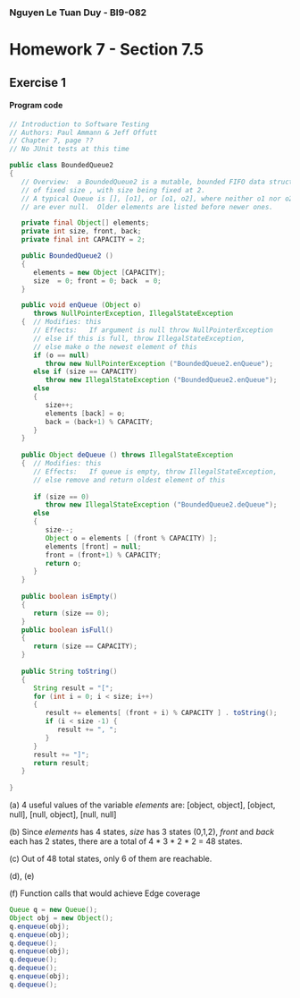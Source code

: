 ### Nguyen Le Tuan Duy - BI9-082

# Homework 7 - Section 7.5
## Exercise 1

#### Program code
```Java
// Introduction to Software Testing
// Authors: Paul Ammann & Jeff Offutt
// Chapter 7, page ??
// No JUnit tests at this time

public class BoundedQueue2
{ 
   // Overview:  a BoundedQueue2 is a mutable, bounded FIFO data structure
   // of fixed size , with size being fixed at 2.
   // A typical Queue is [], [o1], or [o1, o2], where neither o1 nor o2
   // are ever null.  Older elements are listed before newer ones.

   private final Object[] elements;
   private int size, front, back;
   private final int CAPACITY = 2;

   public BoundedQueue2 ()
   {
      elements = new Object [CAPACITY];
      size  = 0; front = 0; back  = 0;
   }

   public void enQueue (Object o)
      throws NullPointerException, IllegalStateException
   {  // Modifies: this
      // Effects:   If argument is null throw NullPointerException
      // else if this is full, throw IllegalStateException,
      // else make o the newest element of this
      if (o == null)
         throw new NullPointerException ("BoundedQueue2.enQueue");
      else if (size == CAPACITY)
         throw new IllegalStateException ("BoundedQueue2.enQueue");
      else
      {
         size++;
         elements [back] = o;
         back = (back+1) % CAPACITY;
      }
   }
   
   public Object deQueue () throws IllegalStateException
   {  // Modifies: this
      // Effects:   If queue is empty, throw IllegalStateException,
      // else remove and return oldest element of this
   
      if (size == 0)
         throw new IllegalStateException ("BoundedQueue2.deQueue");
      else
      {
         size--;
         Object o = elements [ (front % CAPACITY) ];
         elements [front] = null;
         front = (front+1) % CAPACITY;
         return o;
      }
   }
   
   public boolean isEmpty()
   { 
      return (size == 0); 
   }
   public boolean isFull() 
   { 
      return (size == CAPACITY); 
   }
   
   public String toString()
   {
      String result = "[";
      for (int i = 0; i < size; i++)
      {
         result += elements[ (front + i) % CAPACITY ] . toString();
         if (i < size -1) {
            result += ", ";
         }
      }
      result += "]";
      return result;
   }
   
}
```

(a)
4 useful values of the variable *elements* are:
[object, object], [object, null], [null, object], [null, null]

(b)
Since *elements* has 4 states, *size* has 3 states (0,1,2), *front* and *back* each has 2 states, there are a total of 4 * 3 * 2 * 2 = 48 states.

(c)
Out of 48 total states, only 6 of them are reachable.

(d), (e)

(f)
Function calls that would achieve Edge coverage
```Java
Queue q = new Queue();
Object obj = new Object();
q.enqueue(obj);
q.enqueue(obj);
q.dequeue();
q.enqueue(obj);
q.dequeue();
q.dequeue();
q.enqueue(obj);
q.dequeue();
```

